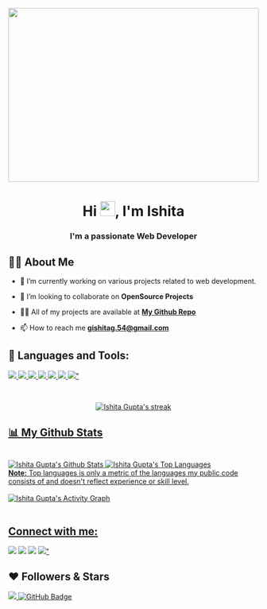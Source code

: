 <a href="#"><img width="100%" height="350px" text-align="center" src="https://www.fatrabbitcreative.com/images/blog/blog_rockWorkingFromHome-resized.jpg" height="175px"/></a>

<h1 align="center">Hi <img src="https://raw.githubusercontent.com/MartinHeinz/MartinHeinz/master/wave.gif" width="30px">, I'm Ishita</h1>
<h3 align="center">I'm a passionate Web Developer</h3>


## 🙋‍♂️ About Me

- 🔭 I’m currently working on various projects related to web development.

- 👯 I’m looking to collaborate on **OpenSource Projects**

- 👨‍💻 All of my projects are available at **[My Github Repo](https://github.com/Ishita-gup123)**

- 📫 How to reach me **gishitag.54@gmail.com**


## 🚀 Languages and Tools:

<p align="left"> 
    <a href="https://www.w3.org/html/" target="_blank"> <img src="https://img.icons8.com/color/48/000000/html-5.png"/> </a> 
    <a href="https://www.w3schools.com/css/" target="_blank"> <img src="https://img.icons8.com/color/48/000000/css3.png"/> </a> 
    <a href="https://getbootstrap.com" target="_blank"> <img src="https://img.icons8.com/color/48/000000/bootstrap.png"/> </a> 
    <a href="https://www.python.org" target="_blank"> <img src="https://img.icons8.com/color/48/000000/python.png"/> </a> 
    <a href="https://developer.mozilla.org/en-US/docs/Web/JavaScript" target="_blank"> <img src="https://img.icons8.com/color/48/000000/javascript.png"/> </a> 
    <a href="https://git-scm.com/" target="_blank"> <img src="https://img.icons8.com/color/48/000000/git.png"/> </a> 
    <a href="https://icons8.com/icon/HGd2amAYhRGr/canva-app" target="_blank"> <img src="https://img.icons8.com/doodle/48/000000/canva.png"/>"
</p>

<!-- [![React Badge](https://img.shields.io/badge/-React-61DBFB?style=for-the-badge&labelColor=black&logo=react&logoColor=61DBFB)](#)  [![Javascript Badge](https://img.shields.io/badge/-Javascript-F0DB4F?style=for-the-badge&labelColor=black&logo=javascript&logoColor=F0DB4F)](#) [![Typescript Badge](https://img.shields.io/badge/-Typescript-007acc?style=for-the-badge&labelColor=black&logo=typescript&logoColor=007acc)](#) [![Nodejs Badge](https://img.shields.io/badge/-Nodejs-3C873A?style=for-the-badge&labelColor=black&logo=node.js&logoColor=3C873A)](#) [![GraphQL Badge](https://img.shields.io/badge/-GraphQl-e535ab?style=for-the-badge&labelColor=black&logo=node.js&logoColor=e535ab)](#) -->
<br/>

<p align="center">
        <img title="🔥 Get streak stats for your profile at git.io/streak-stats" alt="Ishita Gupta's streak" src="https://github-readme-streak-stats.herokuapp.com/?user=Ishita-gup123&theme=black-ice&hide_border=true&stroke=0000&background=060A0CD0"/>
</p>

## 📊 My Github Stats

  <br/>
    <img alt="Ishita Gupta's Github Stats" src="https://github-readme-stats.vercel.app/api?username=Ishita-gup123&show_icons=true&count_private=true&theme=react&hide_border=true&bg_color=0D1117">
  <img alt="Ishita Gupta's Top Languages" src="https://github-readme-stats.vercel.app/api/top-langs/?username=Ishita-gup123&langs_count=8&count_private=true&layout=compact&theme=react&hide_border=true&bg_color=0D1117">
  <br/>
  <b>Note:</b> Top languages is only a metric of the languages my public code consists of and doesn't reflect experience or skill level.


<br/>
<br/>

 <img alt="Ishita Gupta's Activity Graph" src="https://activity-graph.herokuapp.com/graph?username=Ishita-gup123&bg_color=0D1117&color=5BCDEC&line=5BCDEC&point=FFFFFF&hide_border=true">

<br/>
<br/>

## Connect with me:
<p align="left">

<a href = "https://www.linkedin.com/in/ishita-gupta-018517206"><img src="https://img.icons8.com/fluent/48/000000/linkedin.png"/></a>
<a href = "https://twitter.com/ISHITAG60877150"><img src="https://img.icons8.com/fluent/48/000000/twitter.png"/></a>
<a href = "https://www.instagram.com/_ishitaaaa.26_/"><img src="https://img.icons8.com/fluent/48/000000/instagram-new.png"/></a>
<a href = "https://dev.to/ishitagup123"><img src="https://img.icons8.com/external-tal-revivo-shadow-tal-revivo/24/000000/external-dev-community-where-programmers-share-ideas-and-help-each-other-grow-logo-shadow-tal-revivo.png"/>"</a>

</p>

## ❤ Followers & Stars
<a href="https://github.com/Ishita-gup123?tab=stars"><img src = "https://img.shields.io/badge/Stars%20-21-blue">
<a href="https://github.com/Ishita-gup123?tab=followers"><img src="https://img.shields.io/github/followers/Ishita-gup123?label=Followers&style=social" alt="GitHub Badge"></a>
